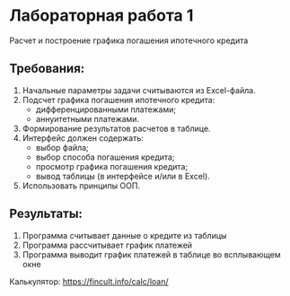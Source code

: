 # Лабораторная работа 1
Расчет и построение графика погашения ипотечного кредита

## Требования:
1. Начальные параметры задачи считываются из Excel-файла.
2. Подсчет графика погашения ипотечного кредита:
    + дифференцированными платежами;
    + аннуитетными платежами.
3. Формирование результатов расчетов в таблице.
4. Интерфейс должен содержать:
    + выбор файла;
    + выбор способа погашения кредита;
    + просмотр графика погашения кредита;
    + вывод таблицы (в интерфейсе и/или в Excel).
5. Использовать принципы ООП.

## Результаты:
1. Программа считывает данные о кредите из таблицы
2. Программа рассчитывает график платежей
3. Программа выводит график платежей в таблице во всплывающем окне

Калькулятор: https://fincult.info/calc/loan/